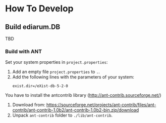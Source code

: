 # How To Develop

## Build ediarum.DB

TBD

### Build with ANT

Set your system properties in `project.properties`:

1. Add an empty file `project.properties` to `.`.
2. Add the following lines with the parameters of your system:
   ```
   exist.dir=/eXist-db-5-2-0
   ```

You have to install the antcontrib library (http://ant-contrib.sourceforge.net/)

1. Download from: https://sourceforge.net/projects/ant-contrib/files/ant-contrib/ant-contrib-1.0b2/ant-contrib-1.0b2-bin.zip/download
2. Unpack `ant-contrib` folder to `./lib/ant-contrib`.